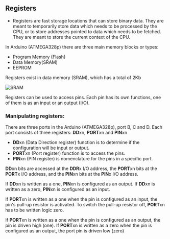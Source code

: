 ## Registers

- Registers are fast storage locations that can store binary data. They are meant to temporarily store data which needs to be processed by the CPU, or to store addresses pointed to data which needs to be fetched. They are meant to store the current context of the CPU.

In Arduino (ATMEGA328p) there are three main memory blocks or types:

  - Program Memory (Flash)
  - Data Memory(SRAM)
  - EEPROM
 
 
Registers exist in data memory (SRAM), which has a total of 2Kb

![SRAM](https://user-images.githubusercontent.com/74921179/198893001-15c87663-5f44-43ce-8741-2eeca7127803.png)

Registers can be used to access pins. Each pin has its own functions, one of them is as an input or an output (I/O).

### Manipulating registers:

There are three ports in the Arduino (ATMEGA328p), port B, C and D. Each port consists of three registers: **DD**xn, **PORT**xn and **PIN**xn

  - **DD**xn (Data Direction register) function is to determine if the configuration will be input or output.
  - **PORT**xn (Port register) function is to access the pins.
  - **PIN**xn (PIN register) is nomenclature for the pins in a specific port.

**DD**xn bits are accessed at the **DDR**x I/O address, the **PORT**xn bits at the **PORT**x I/O address, and the **PIN**xn
bits at the **PIN**x I/O address.

If **DD**xn is written as a one, **PIN**xn is configured as an output. If **DD**xn is written as a zero, **PIN**xn is configured as an input.

If **PORT**xn is written as a one when the pin is configured as an input, the pin's pull-up resistor is activated. To switch the
pull-up resistor off, **PORT**xn has to be written logic zero.

If **PORT**xn is written as a one when the pin is configured as an output, the pin is driven high (one). If **PORT**xn is written as a zero when the pin is configured as an output, the port pin is driven low (zero)
